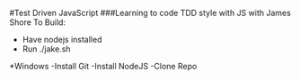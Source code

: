 #Test Driven JavaScript
###Learning to code TDD style with JS with James Shore
To Build:
- Have nodejs installed
- Run ./jake.sh

*Windows
-Install Git
-Install NodeJS
-Clone Repo
